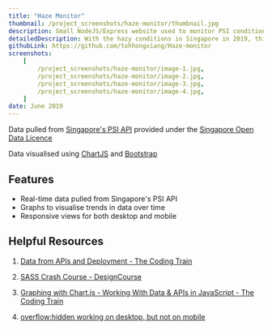 ```yaml
---
title: "Haze Monitor"
thumbnail: /project_screenshots/haze-monitor/thumbnail.jpg
description: Small NodeJS/Express website used to monitor PSI conditions in Singapore
detailedDescription: With the hazy conditions in Singapore in 2019, this website was made to monitor the air quality of the island.
githubLink: https://github.com/tohhongxiang/Haze-monitor
screenshots:
    [
        /project_screenshots/haze-monitor/image-1.jpg,
        /project_screenshots/haze-monitor/image-2.jpg,
        /project_screenshots/haze-monitor/image-3.jpg,
        /project_screenshots/haze-monitor/image-4.jpg,
    ]
date: June 2019
---
```


Data pulled from [Singapore's PSI API](https://data.gov.sg/dataset/psi) provided under the [Singapore Open Data Licence](https://data.gov.sg/open-data-licence)

Data visualised using [ChartJS](https://www.chartjs.org/) and [Bootstrap](https://getbootstrap.com/)

## Features

- Real-time data pulled from Singapore's PSI API
- Graphs to visualise trends in data over time
- Responsive views for both desktop and mobile


## Helpful Resources

1. [Data from APIs and Deployment - The Coding Train](https://www.youtube.com/watch?v=ZtLVbJk7KcM&list=PLRqwX-V7Uu6YxDKpFzf_2D84p0cyk4T7X&t=0s)

2. [SASS Crash Course - DesignCourse](https://www.youtube.com/watch?v=roywYSEPSvc)

3. [Graphing with Chart.js - Working With Data & APIs in JavaScript - The Coding Train](https://www.youtube.com/watch?v=5-ptp9tRApM)

4. [overflow:hidden working on desktop, but not on mobile](https://stackoverflow.com/questions/14270084/overflow-xhidden-doesnt-prevent-content-from-overflowing-in-mobile-browsers)

